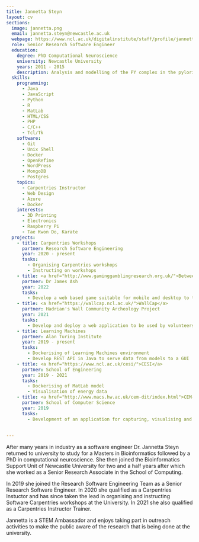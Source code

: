 ```yaml
---
title: Jannetta Steyn
layout: cv
sections:
  image: jannetta.png
  email: jannetta.steyn@newcastle.ac.uk
  webpage: https://www.ncl.ac.uk/digitalinstitute/staff/profile/jannettasteyn.html
  role: Senior Research Software Engineer
  education:
    degree: PhD Computational Neuroscience
    university: Newcastle University
    years: 2011 - 2015
    description: Analysis and modelling of the PY complex in the pyloric circuit of the crab stomatogastric ganglion
  skills:
    programming:
      - Java
      - JavaScript
      - Python
      - R
      - MatLab
      - HTML/CSS
      - PHP
      - C/C++
      - Tcl/Tk
    software:
      - Git
      - Unix Shell
      - Docker
      - OpenRefine
      - WordPress
      - MongoDB
      - Postgres
    topics:
      - Carpentries Instructor
      - Web Design
      - Azure
      - Docker
    interests:
      - 3D Printing
      - Electronics
      - Raspberry Pi
      - Tae Kwon Do, Karate
  projects:
    - title: Carpentries Workshops
      partner: Research Software Engineering
      year: 2020 - present
      tasks:
        - Organising Carpentries workshops
        - Instructing on workshops
    - title: <a href="http://www.gaminggamblingresearch.org.uk/">Between Gaming and Gambling</a>
      partner: Dr James Ash
      year: 2022
      tasks:
        - Develop a web based game suitable for mobile and desktop to teach parents and children about the mechanics of lootboxes.
    - title: <a href="https://wallcap.ncl.ac.uk/">WallCap</a>
      partner: Hadrian's Wall Community Archeology Project
      year: 2021
      tasks:
        - Develop and deploy a web application to be used by volunteers for capturing data about stones that are or were part of Hadrian's wall
    - title: Learning Machines
      partner: Alan Turing Institute
      year: 2019 - present
      tasks:
        - Dockerising of Learning Machines environment
        - Develop REST API in Java to serve data from models to a GUI
    - title: <a href="https://www.ncl.ac.uk/cesi/">CESI</a>
      partner: School of Engineering
      year: 2019 - 2021
      tasks:
        - Dockerising of MatLab model
        - Visualisation of energy data
    - title: <a href="http://www.macs.hw.ac.uk/cem-dit/index.html">CEM-DIT</a>
      partner: School of Computer Science
      year: 2019
      tasks:
        - Development of an application for capturing, visualising and manipulating provenance that can be used by decision makers for emergency management
        
    
---
```

After many years in industry as a software engineer Dr. Jannetta Steyn returned to university to study for a Masters in Bioinformatics followed by a PhD in computational neuroscience. She then joined the Bioinformatics Support Unit of Newcastle University for two and a half years after which she worked as a Senior Research Associate in the School of Computing.

In 2019 she joined the Research Software Engineering Team as a Senior Research Software Engineer. In 2020 she qualified as a Carpentries Instuctor and has since taken the lead in organising and instructing Software Carpentries workshops at the University. In 2021 she also qualified as a Carpentries Instructor Trainer.

Jannetta is a STEM Ambassador and enjoys taking part in outreach activities to make the public aware of the research that is being done at the university.
